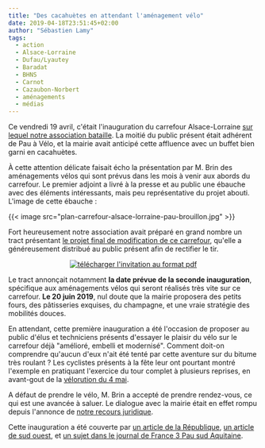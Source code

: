 ```yaml
---
title: "Des cacahuètes en attendant l'aménagement vélo"
date: 2019-04-18T23:51:45+02:00
author: "Sébastien Lamy"
tags:
  - action
  - Alsace-Lorraine
  - Dufau/Lyautey
  - Baradat
  - BHNS
  - Carnot
  - Cazaubon-Norbert
  - aménagements
  - médias
---
```


Ce vendredi 19 avril, c'était l'inauguration du carrefour Alsace-Lorraine [sur
lequel notre association bataille]. La moitié du public présent était adhérent
de Pau à Vélo, et la mairie avait anticipé cette affluence avec un buffet bien
garni en cacahuètes.

À cette attention délicate faisait écho la présentation par M. Brin des 
aménagements vélos qui sont prévus dans les mois à venir aux abords du
carrefour. Le premier adjoint a livré à la presse et au public une ébauche avec
des éléments intéressants, mais peu représentative du projet abouti. L'image de
cette ébauche :

{{< image src="plan-carrefour-alsace-lorraine-pau-brouillon.jpg" >}}

Fort heureusement notre association avait préparé en grand nombre un tract
présentant [le projet final de modification de ce carrefour][projet final], 
qu'elle a généreusement distribué au public présent afin de rectifier le tir. 

<p style="text-align:center"><a href="invitation.pdf"><img src="invitation.jpg" alt="télécharger l'invitation au format pdf" /></a></p>

Le tract annonçait notamment **la date prévue de la seconde inauguration**, 
spécifique aux aménagements vélos qui seront réalisés très vite sur ce carrefour. 
**Le 20 juin 2019**, nul doute que la mairie proposera des petits fours, des 
pâtisseries exquises, du champagne, et une vraie stratégie des mobilités douces.

En attendant, cette première inauguration a été l'occasion de proposer au 
public d'élus et techniciens présents d'essayer le plaisir du vélo sur le 
carrefour déjà "amélioré, embelli et modernisé". Comment doit-on comprendre 
qu'aucun  d'eux n'ait été tenté par cette aventure sur du bitume très roulant ?
 Les cyclistes présents à la fête leur ont pourtant montré l'exemple en 
pratiquant l'exercice du tour complet à plusieurs reprises, en avant-gout de la
 [vélorution du 4 mai].

A défaut de prendre le vélo, M. Brin a accepté de prendre rendez-vous, ce qui est
une avancée à saluer. Le dialogue avec la mairie était en effet rompu depuis 
l'annonce de [notre recours juridique].

Cette inauguration a été couverte par [un article de la République], [un article
de sud ouest], et [un sujet dans le journal de France 3 Pau sud Aquitaine].

[sur lequel notre association bataille]: /blog/2019/modifions-le-carrefour-alsace-lorraine/
[projet final]: /blog/2019/reconquerir-alsace-lorraine-a-velo/
[vélorution du 4 mai]: /agenda/2019/velorution-pour-la-planete/
[notre recours juridique]: /blog/2018/bhns-recours-juridique-pour-lhypercentre/
[un article de la République]: https://www.larepubliquedespyrenees.fr/2019/04/18/pau-le-carrefour-alsace-lorraine-va-etre-modifie-pour-les-cyclistes,2542958.php
[un article de sud ouest]: https://www.sudouest.fr/2019/04/17/video-pau-carrefour-alsace-lorraine-le-velo-aura-plus-de-place-5999815-4344.php
[un sujet dans le journal de France 3 Pau sud Aquitaine]: https://vimeo.com/479114301
